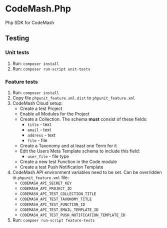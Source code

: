 # CodeMash.Php

Php SDK for CodeMash

## Testing

### Unit tests

1. Run: `composer install`
2. Run: `composer run-script unit-tests`

### Feature tests

1. Run: `composer install`
2. Copy file `phpunit_feature.xml.dist` to `phpunit_feature.xml`
3. CodeMash Cloud setup:
    - Create a test Project
    - Enable all Modules for the Project
    - Create a Collection. The schema **must** consist of these fields:
        - `title` - text
        - `email` - text
        - `address` - text
        - `file` - file
    - Create a Taxonomy and at least one Term for it
    - Edit the Users Meta Template schema to include this field:
        - `user_file` - file type
    - Create a new test Function in the Code module
    - Create a test Push Notification Template
4. CodeMash API environment variables need to be set. Can be overridden in `phpunit_feature.xml` file:
    - `CODEMASH_API_SECRET_KEY`
    - `CODEMASH_API_PROJECT_ID`
    - `CODEMASH_API_TEST_COLLECTION_TITLE`
    - `CODEMASH_API_TEST_TAXONOMY_TITLE`
    - `CODEMASH_API_TEST_FUNCTION_ID`
    - `CODEMASH_API_TEST_EMAIL_TEMPLATE_ID`
    - `CODEMASH_API_TEST_PUSH_NOTIFICATION_TEMPLATE_ID`
5. Run: `compoer run-script feature-tests`
